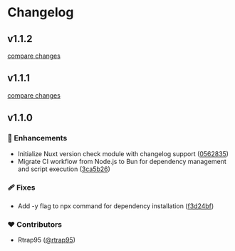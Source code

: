 # Changelog


## v1.1.2

[compare changes](https://github.com/rtrap-rsi/nuxt-version-check/compare/v1.1.1...v1.1.2)

## v1.1.1

[compare changes](https://github.com/rtrap-rsi/nuxt-version-check/compare/v1.1.0...v1.1.1)

## v1.1.0


### 🚀 Enhancements

- Initialize Nuxt version check module with changelog support ([0562835](https://github.com/your-org/my-module/commit/0562835))
- Migrate CI workflow from Node.js to Bun for dependency management and script execution ([3ca5b26](https://github.com/your-org/my-module/commit/3ca5b26))

### 🩹 Fixes

- Add -y flag to npx command for dependency installation ([f3d24bf](https://github.com/your-org/my-module/commit/f3d24bf))

### ❤️ Contributors

- Rtrap95 ([@rtrap95](https://github.com/rtrap95))

